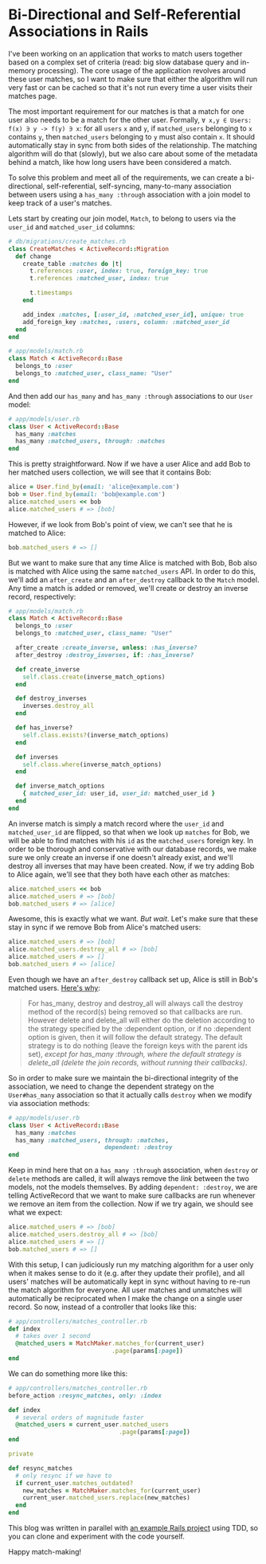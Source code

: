 Bi-Directional and Self-Referential Associations in Rails
============

I've been working on an application that works to match users together based on a complex set of criteria (read: big slow database query and in-memory processing). The core usage of the application revolves around these user matches, so I want to make sure that either the algorithm will run very fast or can be cached so that it's not run every time a user visits their matches page.

The most important requirement for our matches is that a match for one user also needs to be a match for the other user. Formally, `∀ x,y ∈ Users: f(x) ∋ y -> f(y) ∋ x`: for all `users` `x` and `y`, if `matched_users` belonging to `x` contains `y`, then `matched_users` belonging to `y` must also contain `x`. It should automatically stay in sync from both sides of the relationship. The matching algorithm will do that (slowly), but we also care about some of the metadata behind a match, like how long users have been considered a match.

To solve this problem and meet all of the requirements, we can create a bi-directional, self-referential, self-syncing, many-to-many association between users using a `has_many :through` association with a join model to keep track of a user's matches.

Lets start by creating our join model, `Match`, to belong to users via the `user_id` and `matched_user_id` columns:

```ruby
# db/migrations/create_matches.rb
class CreateMatches < ActiveRecord::Migration
  def change
    create_table :matches do |t|
      t.references :user, index: true, foreign_key: true
      t.references :matched_user, index: true

      t.timestamps
    end

    add_index :matches, [:user_id, :matched_user_id], unique: true
    add_foreign_key :matches, :users, column: :matched_user_id
  end
end

# app/models/match.rb
class Match < ActiveRecord::Base
  belongs_to :user
  belongs_to :matched_user, class_name: "User"
end
```

And then add our `has_many` and `has_many :through` associations to our `User` model:

```ruby
# app/models/user.rb
class User < ActiveRecord::Base
  has_many :matches
  has_many :matched_users, through: :matches
end
```

This is pretty straightforward. Now if we have a user Alice and add Bob to her matched users collection, we will see that it contains Bob:

```ruby
alice = User.find_by(email: 'alice@example.com')
bob = User.find_by(email: 'bob@example.com')
alice.matched_users << bob
alice.matched_users # => [bob]
```

However, if we look from Bob's point of view, we can't see that he is matched to Alice:

```ruby
bob.matched_users # => []
```

But we want to make sure that any time Alice is matched with  Bob, Bob also is matched with Alice using the same `matched_users` API. In order to do this, we'll add an `after_create` and an `after_destroy` callback to the `Match` model. Any time a match is added or removed, we'll create or destroy an inverse record, respectively:

```ruby
# app/models/match.rb
class Match < ActiveRecord::Base
  belongs_to :user
  belongs_to :matched_user, class_name: "User"

  after_create :create_inverse, unless: :has_inverse?
  after_destroy :destroy_inverses, if: :has_inverse?

  def create_inverse
    self.class.create(inverse_match_options)
  end

  def destroy_inverses
    inverses.destroy_all
  end

  def has_inverse?
    self.class.exists?(inverse_match_options)
  end

  def inverses
    self.class.where(inverse_match_options)
  end

  def inverse_match_options
    { matched_user_id: user_id, user_id: matched_user_id }
  end
end
```

An inverse match is simply a match record where the `user_id` and `matched_user_id` are flipped, so that when we look up `matches` for Bob, we will be able to find matches with his `id` as the `matched_users` foreign key. In order to be thorough and conservative with our database records, we make sure we only create an inverse if one doesn't already exist, and we'll destroy all inverses that may have been created. Now, if we try adding Bob to Alice again, we'll see that they both have each other as matches:

```ruby
alice.matched_users << bob
alice.matched_users # => [bob]
bob.matched_users # => [alice]
```

Awesome, this is exactly what we want. *But wait*. Let's make sure that these stay in sync if we remove Bob from Alice's matched users:

```ruby
alice.matched_users # => [bob]
alice.matched_users.destroy_all # => [bob]
alice.matched_users # => []
bob.matched_users # => [alice]
```

Even though we have an `after_destroy` callback set up, Alice is still in Bob's matched users. [Here's why](http://api.rubyonrails.org/classes/ActiveRecord/Associations/ClassMethods.html#module-ActiveRecord::Associations::ClassMethods-label-Delete+or+destroy-3F):

> For has_many, destroy and destroy_all will always call the destroy method of the record(s) being removed so that callbacks are run. However delete and delete_all will either do the deletion according to the strategy specified by the :dependent option, or if no :dependent option is given, then it will follow the default strategy. The default strategy is to do nothing (leave the foreign keys with the parent ids set), *except for has_many :through, where the default strategy is delete_all (delete the join records, without running their callbacks)*.

So in order to make sure we maintain the bi-directional integrity of the association, we need to change the dependent strategy on the `User#has_many` association so that it actually calls `destroy` when we modify via association methods:

```ruby
# app/models/user.rb
class User < ActiveRecord::Base
  has_many :matches
  has_many :matched_users, through: :matches,
                           dependent: :destroy
end
```

Keep in mind here that on a `has_many :through` association, when `destroy` or `delete` methods are called, it will always remove the *link* between the two models, not the models themselves. By adding `dependent: :destroy`, we are telling ActiveRecord that we want to make sure callbacks are run whenever we remove an item from the collection. Now if we try again, we should see what we expect:

```ruby
alice.matched_users # => [bob]
alice.matched_users.destroy_all # => [bob]
alice.matched_users # => []
bob.matched_users # => []
```

With this setup, I can judiciously run my matching algorithm for a user only when it makes sense to do it (e.g. after they update their profile), and all users' matches will be automatically kept in sync without having to re-run the match algorithm for everyone. All user matches and unmatches will automatically be reciprocated when I make the change on a single user record. So now, instead of a controller that looks like this:

```ruby
# app/controllers/matches_controller.rb
def index
  # takes over 1 second
  @matched_users = MatchMaker.matches_for(current_user)
                             .page(params[:page])
end
```

We can do something more like this:

```ruby
# app/controllers/matches_controller.rb
before_action :resync_matches, only: :index

def index
  # several orders of magnitude faster
  @matched_users = current_user.matched_users
                               .page(params[:page])
end

private

def resync_matches
  # only resync if we have to
  if current_user.matches_outdated?
    new_matches = MatchMaker.matches_for(current_user)
    current_user.matched_users.replace(new_matches)
  end
end
```

This blog was written in parallel with [an example Rails project](https://github.com/shekibobo/user-to-user-example) using TDD, so you can clone and experiment with the code yourself.

Happy match-making!
